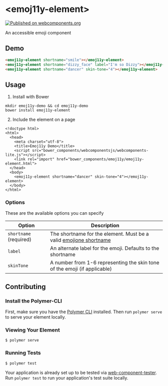 # \<emoj11y-element\>

[![Published on webcomponents.org](https://img.shields.io/badge/webcomponents.org-published-blue.svg)](https://www.webcomponents.org/element/ireade/emoj11y)

An accessible emoji component

## Demo

<!--
```
<custom-element-demo></custom-element-demo>
  <template>
    <style>
      emoj11y-element {
        margin-top: 20px;
        font-size: 20px;
      }
    </style>
    <link rel="import" href="emoj11y-element.html">
    <next-code-block></next-code-block>
  </template>
</custom-element-demo>
```
-->
```html
<emoj11y-element shortname="smile"></emoj11y-element>
<emoj11y-element shortname="dizzy_face" label="I'm so Dizzy"></emoj11y-element>
<emoj11y-element shortname="dancer" skin-tone="4"></emoj11y-element>
```

## Usage

1. Install with Bower

```
mkdir emoj11y-demo && cd emoj11y-demo
bower install emoj11y-element
```

2. Include the element on a page

```
<!doctype html>
<html>
  <head>
    <meta charset="utf-8">
    <title>Emoj11y Demo</title>
    <script src="bower_components/webcomponentsjs/webcomponents-lite.js"></script>
    <link rel="import" href="bower_components/emoj11y/emoj11y-element.html">
  </head>
  <body>
    <emoj11y-element shortname="dancer" skin-tone="4"></emoj11y-element>
  </body>
</html>
```

### Options

These are the available options you can specify

Option | Description
-------|------------
`shortname` (required) | The shortname for the element. Must be a valid [emojione shortname](https://www.emojione.com/emoji/v3)
`label` | An alternate label for the emoji. Defaults to the shortname
`skinTone` | A number from 1-6 representing the skin tone of the emoji (if applicable)

## Contributing

### Install the Polymer-CLI

First, make sure you have the [Polymer CLI](https://www.npmjs.com/package/polymer-cli) installed. Then run `polymer serve` to serve your element locally.

### Viewing Your Element

```
$ polymer serve
```

### Running Tests

```
$ polymer test
```

Your application is already set up to be tested via [web-component-tester](https://github.com/Polymer/web-component-tester). Run `polymer test` to run your application's test suite locally.
